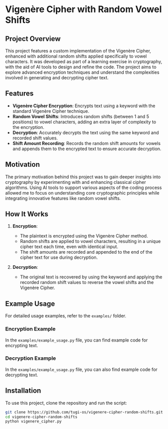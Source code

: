 # Vigenère Cipher with Random Vowel Shifts

## Project Overview

This project features a custom implementation of the Vigenère Cipher, enhanced with additional random shifts applied specifically to vowel characters. It was developed as part of a learning exercise in cryptography, with the aid of AI tools to design and refine the code. The project aims to explore advanced encryption techniques and understand the complexities involved in generating and decrypting cipher text.

## Features

- **Vigenère Cipher Encryption**: Encrypts text using a keyword with the standard Vigenère Cipher technique.
- **Random Vowel Shifts**: Introduces random shifts (between 1 and 5 positions) to vowel characters, adding an extra layer of complexity to the encryption.
- **Decryption**: Accurately decrypts the text using the same keyword and recorded shift values.
- **Shift Amount Recording**: Records the random shift amounts for vowels and appends them to the encrypted text to ensure accurate decryption.

## Motivation

The primary motivation behind this project was to gain deeper insights into cryptography by experimenting with and enhancing classical cipher algorithms. Using AI tools to support various aspects of the coding process allowed me to focus on understanding core cryptographic principles while integrating innovative features like random vowel shifts.

## How It Works

1. **Encryption**:
   - The plaintext is encrypted using the Vigenère Cipher method.
   - Random shifts are applied to vowel characters, resulting in a unique cipher text each time, even with identical input.
   - The shift amounts are recorded and appended to the end of the cipher text for use during decryption.

2. **Decryption**:
   - The original text is recovered by using the keyword and applying the recorded random shift values to reverse the vowel shifts and the Vigenère Cipher.

## Example Usage

For detailed usage examples, refer to the `examples/` folder.

### Encryption Example

In the `examples/example_usage.py` file, you can find example code for encrypting text.

### Decryption Example

In the `examples/example_usage.py` file, you can also find example code for decrypting text.

## Installation

To use this project, clone the repository and run the script:

```bash
git clone https://github.com/tugi-os/vigenere-cipher-random-shifts.git
cd vigenere-cipher-random-shifts
python vigenere_cipher.py
